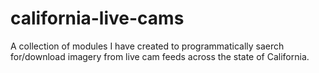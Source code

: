 # california-live-cams
 A collection of modules I have created to programmatically saerch for/download imagery from live cam feeds across the state of California.

